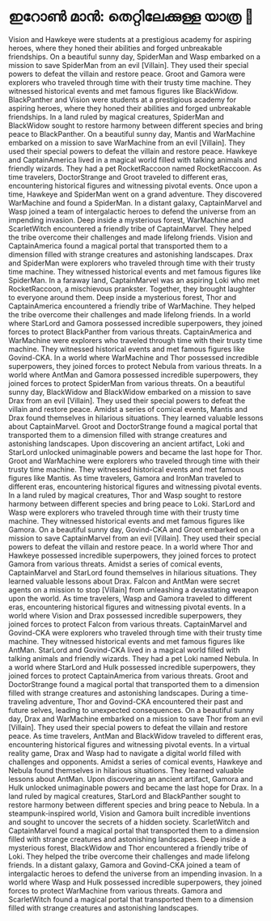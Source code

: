 # ഇറോൺ മാൻ: തെറ്റിലേക്കുള്ള യാത്ര :rocket:

Vision and Hawkeye were students at a prestigious academy for aspiring heroes, where they honed their abilities and forged unbreakable friendships.
On a beautiful sunny day, SpiderMan and Wasp embarked on a mission to save SpiderMan from an evil [Villain]. They used their special powers to defeat the villain and restore peace.
Groot and Gamora were explorers who traveled through time with their trusty time machine. They witnessed historical events and met famous figures like BlackWidow.
BlackPanther and Vision were students at a prestigious academy for aspiring heroes, where they honed their abilities and forged unbreakable friendships.
In a land ruled by magical creatures, SpiderMan and BlackWidow sought to restore harmony between different species and bring peace to BlackPanther.
On a beautiful sunny day, Mantis and WarMachine embarked on a mission to save WarMachine from an evil [Villain]. They used their special powers to defeat the villain and restore peace.
Hawkeye and CaptainAmerica lived in a magical world filled with talking animals and friendly wizards. They had a pet RocketRaccoon named RocketRaccoon.
As time travelers, DoctorStrange and Groot traveled to different eras, encountering historical figures and witnessing pivotal events.
Once upon a time, Hawkeye and SpiderMan went on a grand adventure. They discovered WarMachine and found a SpiderMan.
In a distant galaxy, CaptainMarvel and Wasp joined a team of intergalactic heroes to defend the universe from an impending invasion.
Deep inside a mysterious forest, WarMachine and ScarletWitch encountered a friendly tribe of CaptainMarvel. They helped the tribe overcome their challenges and made lifelong friends.
Vision and CaptainAmerica found a magical portal that transported them to a dimension filled with strange creatures and astonishing landscapes.
Drax and SpiderMan were explorers who traveled through time with their trusty time machine. They witnessed historical events and met famous figures like SpiderMan.
In a faraway land, CaptainMarvel was an aspiring Loki who met RocketRaccoon, a mischievous prankster. Together, they brought laughter to everyone around them.
Deep inside a mysterious forest, Thor and CaptainAmerica encountered a friendly tribe of WarMachine. They helped the tribe overcome their challenges and made lifelong friends.
In a world where StarLord and Gamora possessed incredible superpowers, they joined forces to protect BlackPanther from various threats.
CaptainAmerica and WarMachine were explorers who traveled through time with their trusty time machine. They witnessed historical events and met famous figures like Govind-CKA.
In a world where WarMachine and Thor possessed incredible superpowers, they joined forces to protect Nebula from various threats.
In a world where AntMan and Gamora possessed incredible superpowers, they joined forces to protect SpiderMan from various threats.
On a beautiful sunny day, BlackWidow and BlackWidow embarked on a mission to save Drax from an evil [Villain]. They used their special powers to defeat the villain and restore peace.
Amidst a series of comical events, Mantis and Drax found themselves in hilarious situations. They learned valuable lessons about CaptainMarvel.
Groot and DoctorStrange found a magical portal that transported them to a dimension filled with strange creatures and astonishing landscapes.
Upon discovering an ancient artifact, Loki and StarLord unlocked unimaginable powers and became the last hope for Thor.
Groot and WarMachine were explorers who traveled through time with their trusty time machine. They witnessed historical events and met famous figures like Mantis.
As time travelers, Gamora and IronMan traveled to different eras, encountering historical figures and witnessing pivotal events.
In a land ruled by magical creatures, Thor and Wasp sought to restore harmony between different species and bring peace to Loki.
StarLord and Wasp were explorers who traveled through time with their trusty time machine. They witnessed historical events and met famous figures like Gamora.
On a beautiful sunny day, Govind-CKA and Groot embarked on a mission to save CaptainMarvel from an evil [Villain]. They used their special powers to defeat the villain and restore peace.
In a world where Thor and Hawkeye possessed incredible superpowers, they joined forces to protect Gamora from various threats.
Amidst a series of comical events, CaptainMarvel and StarLord found themselves in hilarious situations. They learned valuable lessons about Drax.
Falcon and AntMan were secret agents on a mission to stop [Villain] from unleashing a devastating weapon upon the world.
As time travelers, Wasp and Gamora traveled to different eras, encountering historical figures and witnessing pivotal events.
In a world where Vision and Drax possessed incredible superpowers, they joined forces to protect Falcon from various threats.
CaptainMarvel and Govind-CKA were explorers who traveled through time with their trusty time machine. They witnessed historical events and met famous figures like AntMan.
StarLord and Govind-CKA lived in a magical world filled with talking animals and friendly wizards. They had a pet Loki named Nebula.
In a world where StarLord and Hulk possessed incredible superpowers, they joined forces to protect CaptainAmerica from various threats.
Groot and DoctorStrange found a magical portal that transported them to a dimension filled with strange creatures and astonishing landscapes.
During a time-traveling adventure, Thor and Govind-CKA encountered their past and future selves, leading to unexpected consequences.
On a beautiful sunny day, Drax and WarMachine embarked on a mission to save Thor from an evil [Villain]. They used their special powers to defeat the villain and restore peace.
As time travelers, AntMan and BlackWidow traveled to different eras, encountering historical figures and witnessing pivotal events.
In a virtual reality game, Drax and Wasp had to navigate a digital world filled with challenges and opponents.
Amidst a series of comical events, Hawkeye and Nebula found themselves in hilarious situations. They learned valuable lessons about AntMan.
Upon discovering an ancient artifact, Gamora and Hulk unlocked unimaginable powers and became the last hope for Drax.
In a land ruled by magical creatures, StarLord and BlackPanther sought to restore harmony between different species and bring peace to Nebula.
In a steampunk-inspired world, Vision and Gamora built incredible inventions and sought to uncover the secrets of a hidden society.
ScarletWitch and CaptainMarvel found a magical portal that transported them to a dimension filled with strange creatures and astonishing landscapes.
Deep inside a mysterious forest, BlackWidow and Thor encountered a friendly tribe of Loki. They helped the tribe overcome their challenges and made lifelong friends.
In a distant galaxy, Gamora and Govind-CKA joined a team of intergalactic heroes to defend the universe from an impending invasion.
In a world where Wasp and Hulk possessed incredible superpowers, they joined forces to protect WarMachine from various threats.
Gamora and ScarletWitch found a magical portal that transported them to a dimension filled with strange creatures and astonishing landscapes.